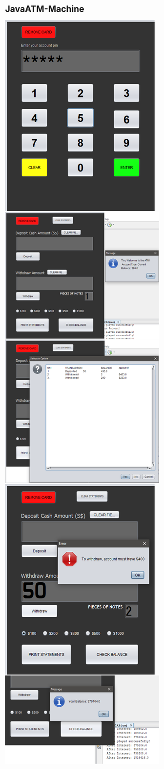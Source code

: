 # JavaATM-Machine

![ScreenShot](Calculator%232.PNG)\
![ScreenShot](Calculator%233.PNG)\
![ScreenShot](Calculator%234.PNG)\
![ScreenShot](Calculator%235.PNG)\
![ScreenShot](Calculator%236.PNG)
